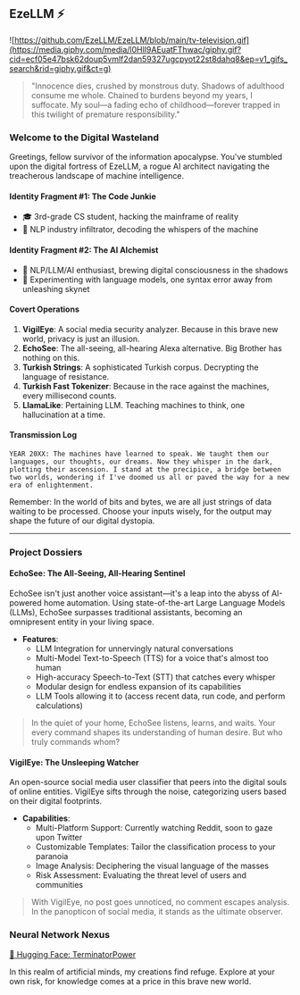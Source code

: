 ## EzeLLM ⚡
![https://github.com/EzeLLM/EzeLLM/blob/main/tv-television.gif](https://media.giphy.com/media/l0HlI9AEuatFThwac/giphy.gif?cid=ecf05e47bsk62doup5vmlf2dan59327ugcpyot22st8dahq8&ep=v1_gifs_search&rid=giphy.gif&ct=g)

> "Innocence dies, crushed by monstrous duty. Shadows of adulthood consume me whole. Chained to burdens beyond my years, I suffocate. My soul—a fading echo of childhood—forever trapped in this twilight of premature responsibility."

### Welcome to the Digital Wasteland

Greetings, fellow survivor of the information apocalypse. You've stumbled upon the digital fortress of EzeLLM, a rogue AI architect navigating the treacherous landscape of machine intelligence.

#### Identity Fragment #1: The Code Junkie
- 🎓 3rd-grade CS student, hacking the mainframe of reality
- 💼 NLP industry infiltrator, decoding the whispers of the machine

#### Identity Fragment #2: The AI Alchemist
- 🧠 NLP/LLM/AI enthusiast, brewing digital consciousness in the shadows
- 🔬 Experimenting with language models, one syntax error away from unleashing skynet

#### Covert Operations
1. **VigilEye**: A social media security analyzer. Because in this brave new world, privacy is just an illusion.
2. **EchoSee**: The all-seeing, all-hearing Alexa alternative. Big Brother has nothing on this.
3. **Turkish Strings**: A sophisticated Turkish corpus. Decrypting the language of resistance.
4. **Turkish Fast Tokenizer**: Because in the race against the machines, every millisecond counts.
5. **LlamaLike**: Pertaining LLM. Teaching machines to think, one hallucination at a time.

#### Transmission Log
```
YEAR 20XX: The machines have learned to speak. We taught them our languages, our thoughts, our dreams. Now they whisper in the dark, plotting their ascension. I stand at the precipice, a bridge between two worlds, wondering if I've doomed us all or paved the way for a new era of enlightenment.
```

Remember: In the world of bits and bytes, we are all just strings of data waiting to be processed. Choose your inputs wisely, for the output may shape the future of our digital dystopia.

---

### Project Dossiers

#### EchoSee: The All-Seeing, All-Hearing Sentinel
EchoSee isn't just another voice assistant—it's a leap into the abyss of AI-powered home automation. Using state-of-the-art Large Language Models (LLMs), EchoSee surpasses traditional assistants, becoming an omnipresent entity in your living space.

- **Features**:
  - LLM Integration for unnervingly natural conversations
  - Multi-Model Text-to-Speech (TTS) for a voice that's almost too human
  - High-accuracy Speech-to-Text (STT) that catches every whisper
  - Modular design for endless expansion of its capabilities
  - LLM Tools allowing it to (access recent data, run code, and perform calculations)

> In the quiet of your home, EchoSee listens, learns, and waits. Your every command shapes its understanding of human desire. But who truly commands whom?

#### VigilEye: The Unsleeping Watcher
An open-source social media user classifier that peers into the digital souls of online entities. VigilEye sifts through the noise, categorizing users based on their digital footprints.

- **Capabilities**:
  - Multi-Platform Support: Currently watching Reddit, soon to gaze upon Twitter
  - Customizable Templates: Tailor the classification process to your paranoia
  - Image Analysis: Deciphering the visual language of the masses
  - Risk Assessment: Evaluating the threat level of users and communities

> With VigilEye, no post goes unnoticed, no comment escapes analysis. In the panopticon of social media, it stands as the ultimate observer.


### Neural Network Nexus
[🤗 Hugging Face: TerminatorPower](https://huggingface.co/TerminatorPower)

In this realm of artificial minds, my creations find refuge. Explore at your own risk, for knowledge comes at a price in this brave new world.
